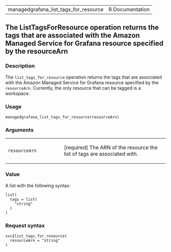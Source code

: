 <table style="width: 100%;">
<tbody>
<tr class="odd">
<td>managedgrafana_list_tags_for_resource</td>
<td style="text-align: right;">R Documentation</td>
</tr>
</tbody>
</table>

## The ListTagsForResource operation returns the tags that are associated with the Amazon Managed Service for Grafana resource specified by the resourceArn

### Description

The `list_tags_for_resource` operation returns the tags that are
associated with the Amazon Managed Service for Grafana resource
specified by the `resourceArn`. Currently, the only resource that can be
tagged is a workspace.

### Usage

    managedgrafana_list_tags_for_resource(resourceArn)

### Arguments

<table>
<colgroup>
<col style="width: 35%" />
<col style="width: 65%" />
</colgroup>
<tbody>
<tr class="odd">
<td><code
id="managedgrafana_list_tags_for_resource_:_resourceArn">resourceArn</code></td>
<td><p>[required] The ARN of the resource the list of tags are
associated with.</p></td>
</tr>
</tbody>
</table>

### Value

A list with the following syntax:

    list(
      tags = list(
        "string"
      )
    )

### Request syntax

    svc$list_tags_for_resource(
      resourceArn = "string"
    )
